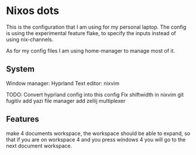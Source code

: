# Nixos dots
This is the configuration that I am using for my personal laptop.
The config is using the experimental feature flake, to specify the inputs instead of using nix-channels.

As for my config files I am using home-manager to manage most of it.

## System
Window manager: Hyprland
Text editor: nixvim

TODO:
Convert hyprland config into this config
Fix shiftwidth in nixvim
git fugitiv
add yazi file manager
add zellij multiplexer
## Features
make 4 documents workspace, the workspace should be able to expand, so that if you are on workspace 4 and you press windows 4 you will go to the next document workspace.
